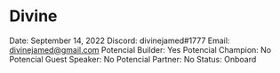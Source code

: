 # Divine

Date: September 14, 2022
Discord: divinejamed#1777
Email: divinejamed@gmail.com
Potencial Builder: Yes
Potencial Champion: No
Potencial Guest Speaker: No
Potencial Partner: No
Status: Onboard